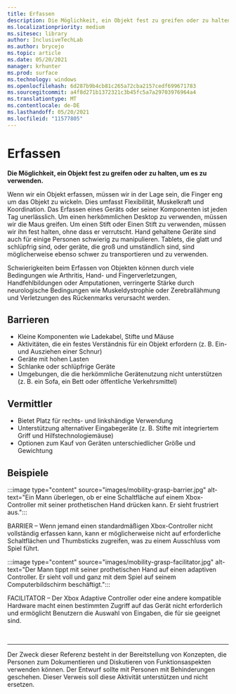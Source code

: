 ```yaml
---
title: Erfassen
description: Die Möglichkeit, ein Objekt fest zu greifen oder zu halten, um es zu verwenden
ms.localizationpriority: medium
ms.sitesec: library
author: InclusiveTechLab
ms.author: brycejo
ms.topic: article
ms.date: 05/20/2021
manager: krhunter
ms.prod: surface
ms.technology: windows
ms.openlocfilehash: 6d287b9b4cb81c265a72cba2157cedf699671783
ms.sourcegitcommit: a4f8d271b1372321c3b45fc5a7a29703976964a4
ms.translationtype: MT
ms.contentlocale: de-DE
ms.lasthandoff: 05/20/2021
ms.locfileid: "11577805"
---
```

# <a name="grasp"></a>Erfassen

**Die Möglichkeit, ein Objekt fest zu greifen oder zu halten, um es zu verwenden.**

Wenn wir ein Objekt erfassen, müssen wir in der Lage sein, die Finger eng um das Objekt zu wickeln. Dies umfasst Flexibilität, Muskelkraft und Koordination. Das Erfassen eines Geräts oder seiner Komponenten ist jeden Tag unerlässlich. Um einen herkömmlichen Desktop zu verwenden, müssen wir die Maus greifen. Um einen Stift oder Einen Stift zu verwenden, müssen wir ihn fest halten, ohne dass er verrutscht. Hand gehaltene Geräte sind auch für einige Personen schwierig zu manipulieren. Tablets, die glatt und schlüpfrig sind, oder geräte, die groß und umständlich sind, sind möglicherweise ebenso schwer zu transportieren und zu verwenden.

Schwierigkeiten beim Erfassen von Objekten können durch viele Bedingungen wie Arthritis, Hand- und Fingerverletzungen, Handfehlbildungen oder Amputationen, verringerte Stärke durch neurologische Bedingungen wie Muskeldystrophie oder Zerebrallähmung und Verletzungen des Rückenmarks verursacht werden.

## <a name="barriers"></a>Barrieren

* Kleine Komponenten wie Ladekabel, Stifte und Mäuse
* Aktivitäten, die ein festes Verständnis für ein Objekt erfordern (z. B. Ein- und Ausziehen einer Schnur)
* Geräte mit hohen Lasten
* Schlanke oder schlüpfrige Geräte
* Umgebungen, die die herkömmliche Gerätenutzung nicht unterstützen (z. B. ein Sofa, ein Bett oder öffentliche Verkehrsmittel)

## <a name="facilitators"></a>Vermittler

* Bietet Platz für rechts- und linkshändige Verwendung
* Unterstützung alternativer Eingabegeräte (z. B. Stifte mit integriertem Griff und Hilfstechnologiemäuse)
* Optionen zum Kauf von Geräten unterschiedlicher Größe und Gewichtung

## <a name="examples"></a>Beispiele

:::image type="content" source="images/mobility-grasp-barrier.jpg" alt-text="Ein Mann überlegen, ob er eine Schaltfläche auf einem Xbox-Controller mit seiner prothetischen Hand drücken kann. Er sieht frustriert aus.":::

BARRIER – Wenn jemand einen standardmäßigen Xbox-Controller nicht vollständig erfassen kann, kann er möglicherweise nicht auf erforderliche Schaltflächen und Thumbsticks zugreifen, was zu einem Ausschluss vom Spiel führt.

:::image type="content" source="images/mobility-grasp-facilitator.jpg" alt-text="Der Mann tippt mit seiner prothetischen Hand auf einen adaptiven Controller. Er sieht voll und ganz mit dem Spiel auf seinem Computerbildschirm beschäftigt.":::

FACILITATOR – Der Xbox Adaptive Controller oder eine andere kompatible Hardware macht einen bestimmten Zugriff auf das Gerät nicht erforderlich und ermöglicht Benutzern die Auswahl von Eingaben, die für sie geeignet sind.


&nbsp;

[comment]: # (Footer-Anweisung)
___
Der Zweck dieser Referenz besteht in der Bereitstellung von Konzepten, die Personen zum Dokumentieren und Diskutieren von Funktionsaspekten verwenden können. Der Entwurf sollte mit Personen mit Behinderungen geschehen. Dieser Verweis soll diese Aktivität unterstützen und nicht ersetzen. 